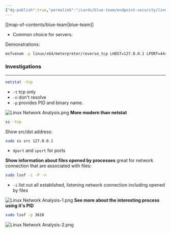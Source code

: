 ```yaml
---
{"dg-publish":true,"permalink":"/cards/blue-team/endpoint-security/linux-network-analysis/"}
---
```


[[map-of-contents/blue-team\|blue-team]]

- Common choice for servers.

Demonstrations:
```bash
msfvenom -p linux/x64/meterpreter/reverse_tcp LHOST=127.0.0.1 LPORT=4444 -f elf -o notmalware.elf
```
### Investigations
---

```bash
netstat -tnp
```

- `-t` tcp only
- `-n` don't resolve
- `-p` provides PID and binary name.

![Linux Network Analysis.png](/img/user/cards/blue-team/endpoint-security/images/Linux%20Network%20Analysis.png)
**More modern than netstat**

```bash
ss -tnp
```

Show src/dst address:

```bash
sudo ss src 127.0.0.1
```

- `dport` and `sport` for ports

**Show information about files opened by processes** great for network connection that are associated with files:

```bash
sudo lsof -i -P -n
```

- `-i` list out all established, listening network connection including opened by files

![Linux Network Analysis-1.png](/img/user/cards/blue-team/endpoint-security/images/Linux%20Network%20Analysis-1.png)
**See more about the interesting process using it's PID**

```bash
sudo lsof -p 3610
```

![Linux Network Analysis-2.png](/img/user/cards/blue-team/endpoint-security/images/Linux%20Network%20Analysis-2.png)

